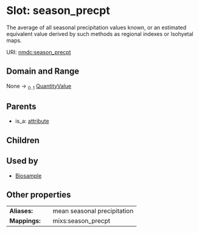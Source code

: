 
# Slot: season_precpt


The average of all seasonal precipitation values known, or an estimated equivalent value derived by such methods as regional indexes or Isohyetal maps.

URI: [nmdc:season_precpt](https://microbiomedata/meta/season_precpt)


## Domain and Range

None &#8594;  <sub>0..1</sub> [QuantityValue](QuantityValue.md)

## Parents

 *  is_a: [attribute](attribute.md)

## Children


## Used by

 * [Biosample](Biosample.md)

## Other properties

|  |  |  |
| --- | --- | --- |
| **Aliases:** | | mean seasonal precipitation |
| **Mappings:** | | mixs:season_precpt |

